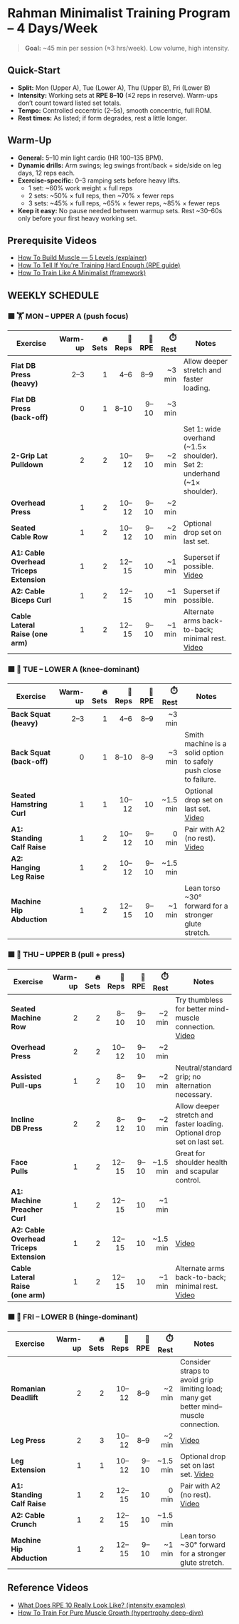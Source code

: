 # Rahman Minimalist Training Program – 4 Days/Week

> **Goal:** ~45 min per session (≈3 hrs/week). Low volume, high intensity.

## Quick-Start
- **Split:** Mon (Upper A), Tue (Lower A), Thu (Upper B), Fri (Lower B)
- **Intensity:** Working sets at **RPE 8–10** (≤2 reps in reserve). Warm-ups don’t count toward listed set totals.
- **Tempo:** Controlled eccentric (2–5s), smooth concentric, full ROM.
- **Rest times:** As listed; if form degrades, rest a little longer.
## Warm-Up
- **General:** 5–10 min light cardio (HR 100–135 BPM).
- **Dynamic drills:** Arm swings; leg swings front/back + side/side on leg days, 12 reps each.
- **Exercise-specific:** 0–3 ramping sets before heavy lifts.
  - 1 set: ~60% work weight × full reps
  - 2 sets: ~50% × full reps, then ~70% × fewer reps
  - 3 sets: ~45% × full reps, ~65% × fewer reps, ~85% × fewer reps
- **Keep it easy:** No pause needed between warmup sets. Rest ~30–60s only before your first heavy working set.
## Prerequisite Videos
- [How To Build Muscle — 5 Levels (explainer)](https://www.youtube.com/watch?v=lu_BObG6dj8)
- [How To Tell If You're Training Hard Enough (RPE guide)](https://www.youtube.com/watch?v=deDlhPmT2SY)
- [How To Train Like A Minimalist (framework)](https://www.youtube.com/watch?v=xc4OtzAnVMI)
## WEEKLY SCHEDULE

### 🟦 🏋️ MON – UPPER A (push focus)

| Exercise |  Warm-up | 🔥 Sets | 🔁 Reps | 🎯 RPE | ⏱️ Rest | Notes |
|----------|----:|-------:|-------:|------:|-------:|-------|
| **Flat DB Press (heavy)** | 2–3 | 1 | 4–6 | 8–9 | ~3 min | Allow deeper stretch and faster loading. |
| **Flat DB Press (back-off)** | 0 | 1 | 8–10 | 9–10 | ~3 min | |
| **2-Grip Lat Pulldown** | 2 | 2 | 10–12 | 9–10 | ~2 min | Set 1: wide overhand (~1.5× shoulder).<br>Set 2: underhand (~1× shoulder). |
| **Overhead Press** | 1 | 2 | 10–12 | 9–10 | ~2 min | |
| **Seated Cable Row** | 1 | 2 | 10–12 | 9–10 | ~2 min | Optional drop set on last set. |
| **A1: Cable Overhead Triceps Extension** | 1 | 2 | 12–15 | 10 | ~1 min | Superset if possible. [Video](https://www.youtube.com/shorts/5YaWrGPtIIE) |
| **A2: Cable Biceps Curl** | 1 | 2 | 12–15 | 10 | ~1 min | Superset if possible. |
| **Cable Lateral Raise (one arm)** | 1 | 2 | 12–15 | 9–10 | ~1 min | Alternate arms back-to-back; minimal rest. [Video](https://www.youtube.com/shorts/f_OGBg2KxgY) |



### 🟩 🦵 TUE – LOWER A (knee-dominant)

| Exercise |  Warm-up | 🔥 Sets | 🔁 Reps | 🎯 RPE | ⏱️ Rest | Notes |
|----------|----:|-------:|-------:|------:|-------:|-------|
| **Back Squat (heavy)** | 2–3 | 1 | 4–6 | 8–9 | ~3 min | |
| **Back Squat (back-off)** | 0 | 1 | 8–10 | 8–9 | ~3 min | Smith machine is a solid option to safely push close to failure. |
| **Seated Hamstring Curl** | 1 | 1 | 10–12 | 10 | ~1.5 min | Optional drop set on last set. [Video](https://www.youtube.com/shorts/KmR_AaN7h58) |
| **A1: Standing Calf Raise** | 1 | 2 | 10–12 | 9–10 | 0 min | Pair with A2 (no rest). [Video](https://www.youtube.com/shorts/xKHxkaaO8gQ) |
| **A2: Hanging Leg Raise** | 1 | 2 | 10–12 | 9–10 | ~1.5 min | |
| **Machine Hip Abduction** | 1 | 2 | 12–15 | 9–10 | ~1 min | Lean torso ~30° forward for a stronger glute stretch. |



### 🟪 💪 THU – UPPER B (pull + press)

| Exercise |  Warm-up | 🔥 Sets | 🔁 Reps | 🎯 RPE | ⏱️ Rest | Notes |
|----------|----:|-------:|-------:|------:|-------:|-------|
| **Seated Machine Row** | 2 | 2 | 8–10 | 9–10 | ~2 min | Try thumbless for better mind-muscle connection. [Video](https://www.youtube.com/shorts/CB7VAbUqJdc) |
| **Overhead Press** | 2 | 2 | 10–12 | 9–10 | ~2 min | |
| **Assisted Pull-ups** | 1 | 2 | 8–10 | 9–10 | ~2 min | Neutral/standard grip; no alternation necessary. |
| **Incline DB Press** | 2 | 2 | 8–12 | 9–10 | ~2 min | Allow deeper stretch and faster loading. Optional drop set on last set. |
| **Face Pulls** | 1 | 2 | 12–15 | 9–10 | ~1.5 min | Great for shoulder health and scapular control. |
| **A1: Machine Preacher Curl** | 1 | 2 | 12–15 | 10 | ~1 min | |
| **A2: Cable Overhead Triceps Extension** | 1 | 2 | 12–15 | 10 | ~1.5 min | [Video](https://www.youtube.com/shorts/5YaWrGPtIIE) |
| **Cable Lateral Raise (one arm)** | 1 | 2 | 12–15 | 10 | ~1 min | Alternate arms back-to-back; minimal rest. [Video](https://www.youtube.com/shorts/f_OGBg2KxgY) |



### 🟧 🍑 FRI – LOWER B (hinge-dominant)

| Exercise |  Warm-up | 🔥 Sets | 🔁 Reps | 🎯 RPE | ⏱️ Rest | Notes |
|----------|----:|-------:|-------:|------:|-------:|-------|
| **Romanian Deadlift** | 2 | 2 | 10–12 | 8–9 | ~2 min | Consider straps to avoid grip limiting load; many get better mind–muscle connection. |
| **Leg Press** | 2 | 3 | 10–12 | 8–9 | ~2 min | [Video](https://www.youtube.com/shorts/nDh_BlnLCGc) |
| **Leg Extension** | 1 | 1 | 10–12 | 9–10 | ~1.5 min | Optional drop set on last set. [Video](https://www.youtube.com/shorts/ztNBgrGy6FQ) |
| **A1: Standing Calf Raise** | 1 | 2 | 12–15 | 10 | 0 min | Pair with A2 (no rest). [Video](https://www.youtube.com/shorts/xKHxkaaO8gQ) |
| **A2: Cable Crunch** | 1 | 2 | 12–15 | 10 | ~1.5 min | |
| **Machine Hip Abduction** | 1 | 2 | 12–15 | 9–10 | ~1 min | Lean torso ~30° forward for a stronger glute stretch. |



## Reference Videos
- [What Does RPE 10 Really Look Like? (intensity examples)](https://www.youtube.com/watch?v=EHsW37g2uGU)
- [How To Train For Pure Muscle Growth (hypertrophy deep-dive)](https://www.youtube.com/watch?v=71op1DQ2gyo)

